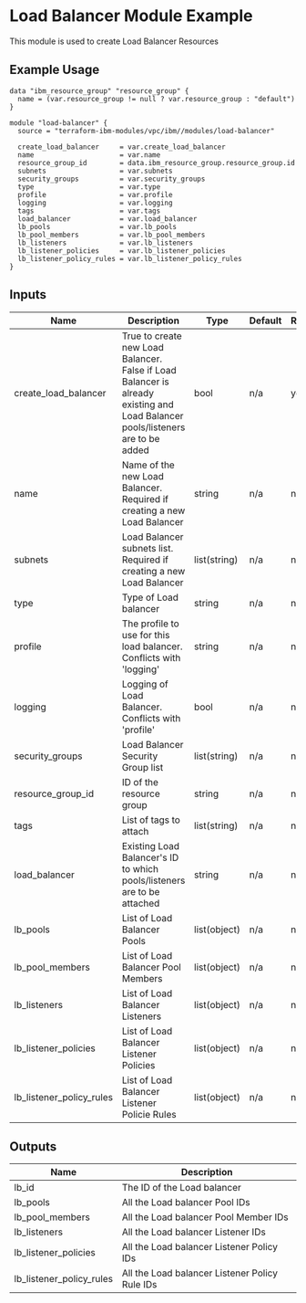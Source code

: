 # Load Balancer Module Example

This module is used to create Load Balancer Resources

## Example Usage
```
data "ibm_resource_group" "resource_group" {
  name = (var.resource_group != null ? var.resource_group : "default")
}

module "load-balancer" {
  source = "terraform-ibm-modules/vpc/ibm//modules/load-balancer"

  create_load_balancer     = var.create_load_balancer
  name                     = var.name
  resource_group_id        = data.ibm_resource_group.resource_group.id
  subnets                  = var.subnets
  security_groups          = var.security_groups
  type                     = var.type
  profile                  = var.profile
  logging                  = var.logging
  tags                     = var.tags
  load_balancer            = var.load_balancer
  lb_pools                 = var.lb_pools
  lb_pool_members          = var.lb_pool_members
  lb_listeners             = var.lb_listeners
  lb_listener_policies     = var.lb_listener_policies
  lb_listener_policy_rules = var.lb_listener_policy_rules
}
```

<!-- BEGINNING OF PRE-COMMIT-TERRAFORM DOCS HOOK -->

## Inputs

| Name                              | Description                                           | Type   | Default | Required |
|-----------------------------------|-------------------------------------------------------|--------|---------|----------|
| create\_load\_balancer | True to create new Load Balancer. False if Load Balancer is already existing and Load Balancer pools/listeners are to be added | bool | n/a | yes |
| name | Name of the new Load Balancer. Required if creating a new Load Balancer | string | n/a | no |
| subnets | Load Balancer subnets list. Required if creating a new Load Balancer | list(string) | n/a | no |
| type | Type of Load balancer | string | n/a | no |
| profile | The profile to use for this load balancer. Conflicts with 'logging' | string | n/a | no |
| logging | Logging of Load Balancer. Conflicts with 'profile' | bool | n/a | no |
| security\_groups | Load Balancer Security Group list | list(string) | n/a | no |
| resource\_group\_id | ID of the resource group | string | n/a | no |
| tags | List of tags to attach  | list(string) | n/a | no |
| load\_balancer | Existing Load Balancer's ID to which pools/listeners are to be attached | string | n/a | no |
| lb\_pools | List of Load Balancer Pools | list(object) | n/a | no |
| lb\_pool\_members | List of Load Balancer Pool Members | list(object) | n/a | no |
| lb\_listeners | List of Load Balancer Listeners | list(object) | n/a | no |
| lb\_listener\_policies | List of Load Balancer Listener Policies | list(object) | n/a | no |
| lb\_listener\_policy\_rules | List of Load Balancer Listener Policie Rules | list(object) | n/a | no |

## Outputs

| Name | Description |
|------|-------------|
| lb\_id | The ID of the Load balancer |
| lb\_pools | All the Load balancer Pool IDs |
| lb\_pool\_members | All the Load balancer Pool Member IDs |
| lb\_listeners | All the Load balancer Listener IDs |
| lb\_listener\_policies | All the Load balancer Listener Policy IDs |
| lb\_listener\_policy\_rules | All the Load balancer Listener Policy Rule IDs |


<!-- END OF PRE-COMMIT-TERRAFORM DOCS HOOK -->